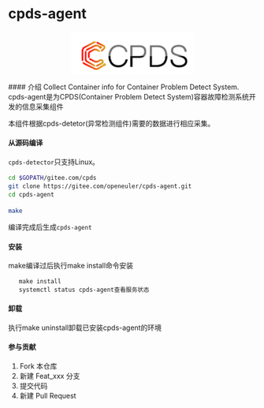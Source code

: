 # cpds-agent
<p align="center">
<a href="https://gitee.com/openeuler/Cpds"><img src="doc/images/cpds-icon.png" alt="banner" width="250px"></a>
</p>
#### 介绍
Collect Container info for Container Problem Detect System.
cpds-agent是为CPDS(Container Problem Detect System)容器故障检测系统开发的信息采集组件

本组件根据cpds-detetor(异常检测组件)需要的数据进行相应采集。
#### 从源码编译
`cpds-detector`只支持Linux。
```bash
cd $GOPATH/gitee.com/cpds
git clone https://gitee.com/openeuler/cpds-agent.git
cd cpds-agent

make
```
编译完成后生成`cpds-agent`
#### 安装
make编译过后执行make install命令安装
```
   make install
   systemctl status cpds-agent查看服务状态
```
#### 卸载
执行make uninstall卸载已安装cpds-agent的环境
#### 参与贡献
1.  Fork 本仓库
2.  新建 Feat_xxx 分支
3.  提交代码
4.  新建 Pull Request



